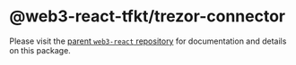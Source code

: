 # @web3-react-tfkt/trezor-connector

Please visit the [parent `web3-react` repository](https://github.com/NoahZinsmeister/web3-react) for documentation and details on this package.
